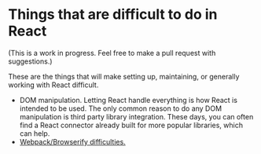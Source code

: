 # Things that are difficult to do in React

(This is a work in progress. Feel free to make a pull request with suggestions.)

These are the things that will make setting up, maintaining, or generally working with React difficult.

- DOM manipulation. Letting React handle everything is how React is intended to be used. The only common reason to do any DOM manipulation is third party library integration. These days, you can often find a React connector already built for more popular libraries, which can help.
- [Webpack/Browserify difficulties.](things-that-are-hard-webpack.md)
